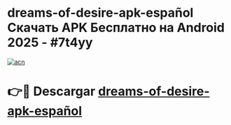 # dreams-of-desire-apk-español Скачать APK Бесплатно на Android 2025 - #7t4yy

[![acn](https://github.com/user-attachments/assets/0f9c940e-d8b0-45ae-aac7-cd30a18b3e1c)](https://apps.freeplayer.one?title=dreams-of-desire-apk-español&ref=9RF)

# 👉🔴 Descargar [dreams-of-desire-apk-español](https://apps.freeplayer.one?title=dreams-of-desire-apk-español&ref=9RF)